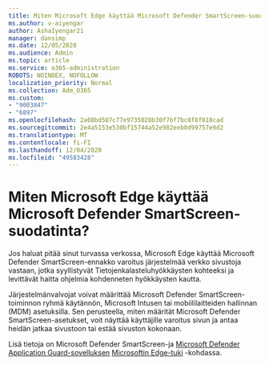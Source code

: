 ```yaml
---
title: Miten Microsoft Edge käyttää Microsoft Defender SmartScreen-suodatinta?
ms.author: v-aiyengar
author: AshaIyengar21
manager: dansimp
ms.date: 12/05/2020
ms.audience: Admin
ms.topic: article
ms.service: o365-administration
ROBOTS: NOINDEX, NOFOLLOW
localization_priority: Normal
ms.collection: Adm_O365
ms.custom:
- "9003847"
- "6897"
ms.openlocfilehash: 2a08bd507c77e9735028b30f7bf7bc8f8f018cad
ms.sourcegitcommit: 2e4a5153e530bf15744a52e982eeb0d99757e9d2
ms.translationtype: MT
ms.contentlocale: fi-FI
ms.lasthandoff: 12/04/2020
ms.locfileid: "49583428"
---
```

# <a name="how-microsoft-edge-uses-microsoft-defender-smartscreen"></a>Miten Microsoft Edge käyttää Microsoft Defender SmartScreen-suodatinta?

Jos haluat pitää sinut turvassa verkossa, Microsoft Edge käyttää Microsoft Defender SmartScreen-ennakko varoitus järjestelmää verkko sivustoja vastaan, jotka syyllistyvät Tietojenkalasteluhyökkäysten kohteeksi ja levittävät haitta ohjelmia kohdenneten hyökkäysten kautta.

Järjestelmänvalvojat voivat määrittää Microsoft Defender SmartScreen-toiminnon ryhmä käytännön, Microsoft Intusen tai mobiililaitteiden hallinnan (MDM) asetuksilla. Sen perusteella, miten määrität Microsoft Defender SmartScreen-asetukset, voit näyttää käyttäjille varoitus sivun ja antaa heidän jatkaa sivustoon tai estää sivuston kokonaan.

Lisä tietoja on Microsoft Defender SmartScreen-ja [Microsoft Defender Application Guard-sovelluksen](https://go.microsoft.com/fwlink/?linkid=2132839) [Microsoftin Edge-tuki](https://go.microsoft.com/fwlink/?linkid=2133081) -kohdassa.
